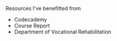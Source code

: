 Resources I've benefitted from
* Codecademy
* Course Report
* Department of Vocational Rehabilitation
